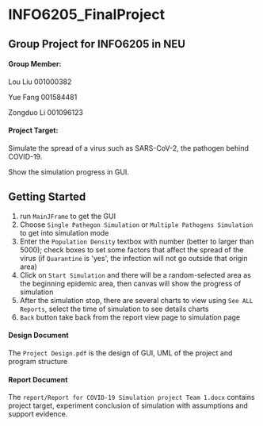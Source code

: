# INFO6205_FinalProject 
## Group Project for INFO6205 in NEU

#### Group Member:
Lou Liu 001000382

Yue Fang 001584481

Zongduo Li 001096123

#### Project Target:
Simulate the spread of a virus such as SARS-CoV-2, the pathogen behind COVID-19.

Show the simulation progress in GUI. 

## Getting Started
1. run `MainJFrame` to get the GUI
2. Choose `Single Pathegon Simulation` or `Multiple Pathogens Simulation` to get into simulation mode
3. Enter the `Population Density` textbox with number (better to larger than 5000);
 check boxes to set some factors that affect the spread of the virus (if `Quarantine` is 'yes',
 the infection will not go outside that origin area)
4. Click on `Start Simulation` and there will be a random-selected area as the beginning epidemic area, then
 canvas will show the progress of simulation
5. After the simulation stop, there are several charts to view using `See ALL Reports`, select the time of 
simulation to see details charts
6. `Back` button take back from the report view page to simulation page

#### Design Document
The `Project Design.pdf` is the design of GUI, UML of the project and program structure

#### Report Document
The `report/Report for COVID-19 Simulation project Team 1.docx` contains project target, experiment conclusion of simulation with assumptions and support evidence. 
